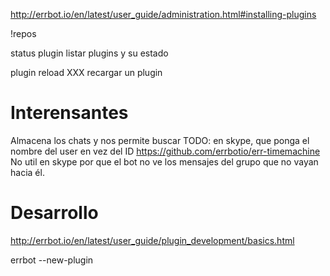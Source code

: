 http://errbot.io/en/latest/user_guide/administration.html#installing-plugins

!repos

status plugin
  listar plugins y su estado

plugin reload XXX
  recargar un plugin


# Interensantes

Almacena los chats y nos permite buscar
TODO: en skype, que ponga el nombre del user en vez del ID
https://github.com/errbotio/err-timemachine
No util en skype por que el bot no ve los mensajes del grupo que no vayan hacia él.



# Desarrollo
http://errbot.io/en/latest/user_guide/plugin_development/basics.html

errbot --new-plugin

